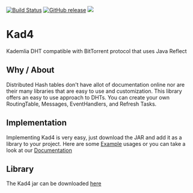 [![Build Status](https://github.com/DrBrad/Kad4/workflows/Build/badge.svg)](https://github.com/DrBrad/Kad4/actions)
[![GitHub release](https://img.shields.io/github/v/release/DrBrad/Kad4.svg)](https://github.com/DrBrad/Kad4/releases)
![](https://img.shields.io/badge/platform-win%20%7C%20macos%20%7C%20linux-pass.svg)

# Kad4
Kademlia DHT compatible with BitTorrent protocol that uses Java Reflect

Why / About
-----
Distributed Hash tables don't have allot of documentation online nor are their many libraries that are easy to use and customization. This library offers an easy to use approach to DHTs. You can create your own RoutingTable, Messages, EventHandlers, and Refresh Tasks.

Implementation
-----
Implementing Kad4 is very easy, just download the JAR and add it as a library to your project. Here are some [Example](https://github.com/DrBrad/Kad4/wiki/Examples) usages or you can take a look at our [Documentation](https://github.com/DrBrad/Kad4)

Library
-----
The Kad4 jar can be downloaded [here](https://github.com/DrBrad/Kad4/raw/main/out/artifacts/Kad4_jar/Kad4.jar)
